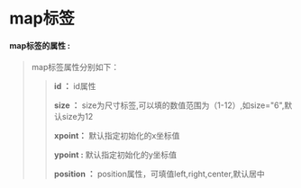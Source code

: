 # map**标签**

#### map**标签的属性 :**

> map标签属性分别如下：
>
> > **id ：** id属性
> >
> > **size ：** size为尺寸标签,可以填的数值范围为（1-12）,如size="6",默认size为12
> >
> > **xpoint：** 默认指定初始化的x坐标值
> >
> > **ypoint :** 默认指定初始化的y坐标值
> >
> > **position ：** position属性，可填值left,right,center,默认居中




